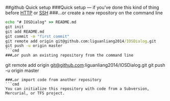 ##github Quick setup
###Quick setup — if you’ve done this kind of thing before
[HTTP](https://github.com/liguanliang2014/IOSDialog.git) or [SSH](git@github.com:liguanliang2014/IOSDialog.git)
###…or create a new repository on the command line
```cmd
echo "# IOSDialog" >> README.md
git init
git add README.md
git commit -m "first commit"
git remote add origin git@github.com:liguanliang2014/IOSDialog.git
git push -u origin master
```cmd
###…or push an existing repository from the command line
```
git remote add origin git@github.com:liguanliang2014/IOSDialog.git
git push -u origin master
```
###…or import code from another repository
```cmd
You can initialize this repository with code from a Subversion, Mercurial, or TFS project.
```